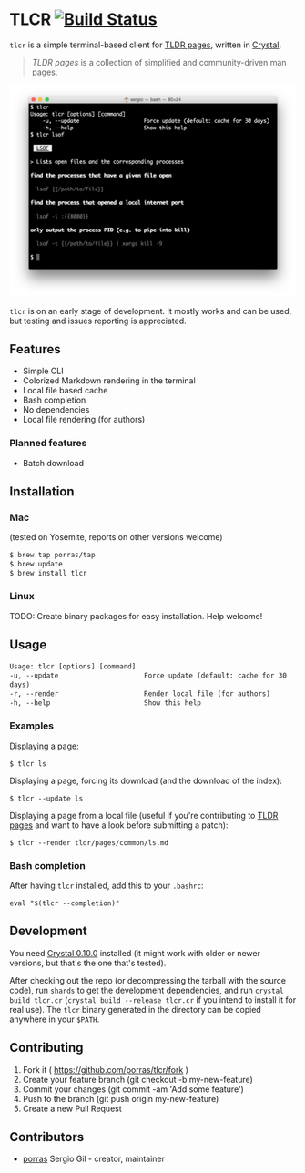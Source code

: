 # TLCR [![Build Status](https://travis-ci.org/porras/tlcr.svg?branch=master)](https://travis-ci.org/porras/tlcr)

`tlcr` is a simple terminal-based client for [TLDR pages](http://tldr-pages.github.io/), written in
[Crystal](http://crystal-lang.org/).

> *TLDR pages* is a collection of simplified and community-driven man pages.

![TLCR](tlcr.png)

`tlcr` is on an early stage of development. It mostly works and can be used, but testing and issues reporting is 
appreciated.

## Features

* Simple CLI
* Colorized Markdown rendering in the terminal
* Local file based cache
* Bash completion
* No dependencies
* Local file rendering (for authors)

### Planned features

* Batch download

## Installation

### Mac

(tested on Yosemite, reports on other versions welcome)

    $ brew tap porras/tap
    $ brew update
    $ brew install tlcr

### Linux

TODO: Create binary packages for easy installation. Help welcome!

## Usage

    Usage: tlcr [options] [command]
    -u, --update                     Force update (default: cache for 30 days)
    -r, --render                     Render local file (for authors)
    -h, --help                       Show this help

### Examples

Displaying a page:

    $ tlcr ls

Displaying a page, forcing its download (and the download of the index):

    $ tlcr --update ls

Displaying a page from a local file (useful if you're contributing to [TLDR pages](https://github.com/tldr-pages/tldr)
and want to have a look before submitting a patch):

    $ tlcr --render tldr/pages/common/ls.md 

### Bash completion

After having `tlcr` installed, add this to your `.bashrc`:

    eval "$(tlcr --completion)"

## Development

You need [Crystal 0.10.0](http://crystal-lang.org/docs/installation/index.html) installed (it might work with older
or newer versions, but that's the one that's tested).

After checking out the repo (or decompressing the tarball with the source code), run `shards` to get the development
dependencies, and run `crystal build tlcr.cr` (`crystal build --release tlcr.cr` if you intend to install it for real
use). The `tlcr` binary generated in the directory can be copied anywhere in your `$PATH`.

## Contributing

1. Fork it ( https://github.com/porras/tlcr/fork )
2. Create your feature branch (git checkout -b my-new-feature)
3. Commit your changes (git commit -am 'Add some feature')
4. Push to the branch (git push origin my-new-feature)
5. Create a new Pull Request

## Contributors

- [porras](https://github.com/porras) Sergio Gil - creator, maintainer
